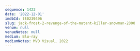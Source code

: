 ```yaml
---
sequence: 1423
date: '2022-12-01'
imdbId: tt0239496
slug: jack-frost-2-revenge-of-the-mutant-killer-snowman-2000
venue: null
venueNotes: null
medium: Blu-ray
mediumNotes: MVD Visual, 2022
---
```


